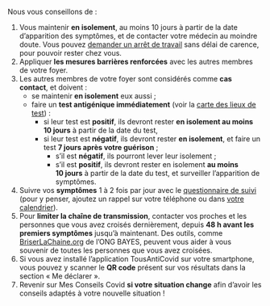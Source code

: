 Nous vous conseillons de :

1. Vous maintenir **en isolement**, au moins 10 jours à partir de la date d’apparition des symptômes, et de contacter votre médecin au moindre doute. Vous pouvez [demander un arrêt de travail](https://declare.ameli.fr/isolement/conditions) sans délai de carence, pour pouvoir rester chez vous.
2. Appliquer **les mesures barrières renforcées** avec les autres membres de votre foyer.
3. Les autres membres de votre foyer sont considérés comme **cas contact**, et doivent :
    - se maintenir **en isolement** eux aussi ;
    - faire un **test antigénique immédiatement** (voir la <a href="#conseils-depistage" class="lien-depistage">carte des lieux de test</a>) :
        - si leur test est **positif**, ils devront rester **en isolement au moins 10 jours** à partir de la date du test,
        - si leur test est **négatif**, ils devront rester **en isolement**, et faire un test **7 jours après votre guérison** ;
            * s’il est **négatif**, ils pourront lever leur isolement ;
            * s’il est **positif**, ils devront rester en isolement **au moins 10 jours** à partir de la date du test, et surveiller l’apparition de symptômes.
4. Suivre vos **symptômes** 1 à 2 fois par jour avec le [questionnaire de suivi](#suivisymptomes) (pour y penser, ajoutez un rappel sur votre téléphone ou dans <a href="" class="js-calendar" download="rappel-covid19.ics">votre calendrier</a>).
5. Pour **limiter la chaîne de transmission**, contacter vos proches et les personnes que vous avez croisés dernièrement, depuis **48 h avant les premiers symptômes** jusqu’à maintenant. Des outils, comme [BriserLaChaine.org](https://www.briserlachaine.org/statut) de l’ONG BAYES, peuvent vous aider à vous souvenir de toutes les personnes que vous avez croisées.
6. Si vous avez installé l’application TousAntiCovid sur votre smartphone, vous pouvez y scanner le **QR code** présent sur vos résultats dans la section « Me déclarer ».
7. Revenir sur Mes Conseils Covid **si votre situation change** afin d’avoir les conseils adaptés à votre nouvelle situation !
